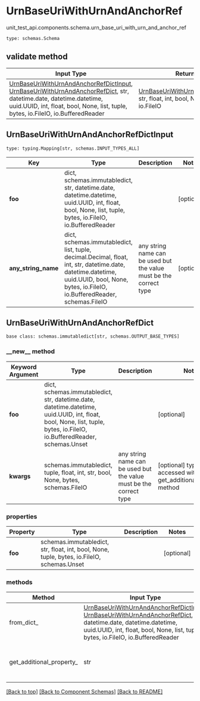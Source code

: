 # UrnBaseUriWithUrnAndAnchorRef
unit_test_api.components.schema.urn_base_uri_with_urn_and_anchor_ref
```
type: schemas.Schema
```

## validate method
Input Type | Return Type | Notes
------------ | ------------- | -------------
[UrnBaseUriWithUrnAndAnchorRefDictInput](#urnbaseuriwithurnandanchorrefdictinput), [UrnBaseUriWithUrnAndAnchorRefDict](#urnbaseuriwithurnandanchorrefdict), str, datetime.date, datetime.datetime, uuid.UUID, int, float, bool, None, list, tuple, bytes, io.FileIO, io.BufferedReader | [UrnBaseUriWithUrnAndAnchorRefDict](#urnbaseuriwithurnandanchorrefdict), str, float, int, bool, None, tuple, bytes, io.FileIO |

## UrnBaseUriWithUrnAndAnchorRefDictInput
```
type: typing.Mapping[str, schemas.INPUT_TYPES_ALL]
```
Key | Type |  Description | Notes
------------ | ------------- | ------------- | -------------
**foo** | dict, schemas.immutabledict, str, datetime.date, datetime.datetime, uuid.UUID, int, float, bool, None, list, tuple, bytes, io.FileIO, io.BufferedReader |  | [optional]
**any_string_name** | dict, schemas.immutabledict, list, tuple, decimal.Decimal, float, int, str, datetime.date, datetime.datetime, uuid.UUID, bool, None, bytes, io.FileIO, io.BufferedReader, schemas.FileIO | any string name can be used but the value must be the correct type | [optional]

## UrnBaseUriWithUrnAndAnchorRefDict
```
base class: schemas.immutabledict[str, schemas.OUTPUT_BASE_TYPES]
```
### &lowbar;&lowbar;new&lowbar;&lowbar; method
Keyword Argument | Type | Description | Notes
---------------- | ---- | ----------- | -----
**foo** | dict, schemas.immutabledict, str, datetime.date, datetime.datetime, uuid.UUID, int, float, bool, None, list, tuple, bytes, io.FileIO, io.BufferedReader, schemas.Unset |  | [optional]
**kwargs** | schemas.immutabledict, tuple, float, int, str, bool, None, bytes, schemas.FileIO | any string name can be used but the value must be the correct type | [optional] typed value is accessed with the get_additional_property_ method

### properties
Property | Type | Description | Notes
-------- | ---- | ----------- | -----
**foo** | schemas.immutabledict, str, float, int, bool, None, tuple, bytes, io.FileIO, schemas.Unset |  | [optional]

### methods
Method | Input Type | Return Type | Notes
------ | ---------- | ----------- | ------
from_dict_ | [UrnBaseUriWithUrnAndAnchorRefDictInput](#urnbaseuriwithurnandanchorrefdictinput), [UrnBaseUriWithUrnAndAnchorRefDict](#urnbaseuriwithurnandanchorrefdict), str, datetime.date, datetime.datetime, uuid.UUID, int, float, bool, None, list, tuple, bytes, io.FileIO, io.BufferedReader | [UrnBaseUriWithUrnAndAnchorRefDict](#urnbaseuriwithurnandanchorrefdict), str, float, int, bool, None, tuple, bytes, io.FileIO | a constructor
get_additional_property_ | str | schemas.immutabledict, tuple, float, int, str, bool, None, bytes, schemas.FileIO, schemas.Unset }} | provides type safety for additional properties

[[Back to top]](#top) [[Back to Component Schemas]](../../../README.md#Component-Schemas) [[Back to README]](../../../README.md)
